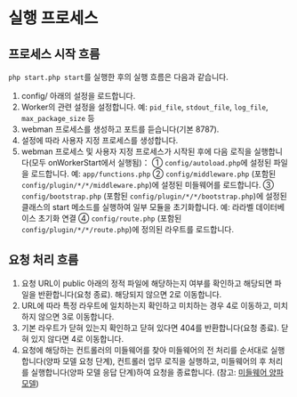 # 실행 프로세스

## 프로세스 시작 흐름

`php start.php start`를 실행한 후의 실행 흐름은 다음과 같습니다.

1. config/ 아래의 설정을 로드합니다.
2. Worker의 관련 설정을 설정합니다. 예: `pid_file`, `stdout_file`, `log_file`, `max_package_size` 등
3. webman 프로세스를 생성하고 포트를 듣습니다(기본 8787).
4. 설정에 따라 사용자 지정 프로세스를 생성합니다.
5. webman 프로세스 및 사용자 지정 프로세스가 시작된 후에 다음 로직을 실행합니다(모두 onWorkerStart에서 실행됨)：
   ① `config/autoload.php`에 설정된 파일을 로드합니다. 예: `app/functions.php`
   ② `config/middleware.php` (포함된 `config/plugin/*/*/middleware.php`)에 설정된 미들웨어를 로드합니다.
   ③ `config/bootstrap.php` (포함된 `config/plugin/*/*/bootstrap.php`)에 설정된 클래스의 start 메소드를 실행하여 일부 모듈을 초기화합니다. 예: 라라벨 데이터베이스 초기화 연결
   ④ `config/route.php` (포함된 `config/plugin/*/*/route.php`)에 정의된 라우트를 로드합니다.

## 요청 처리 흐름
1. 요청 URL이 public 아래의 정적 파일에 해당하는지 여부를 확인하고 해당되면 파일을 반환합니다(요청 종료). 해당되지 않으면 2로 이동합니다.
2. URL에 따라 특정 라우트에 일치하는지 확인하고 미치하는 경우 4로 이동하고, 미치하지 않으면 3로 이동합니다.
3. 기본 라우트가 닫혀 있는지 확인하고 닫혀 있다면 404를 반환합니다(요청 종료). 닫혀 있지 않다면 4로 이동합니다.
4. 요청에 해당하는 컨트롤러의 미들웨어를 찾아 미들웨어의 전 처리를 순서대로 실행합니다(양파 모델 요청 단계), 컨트롤러 업무 로직을 실행하고, 미들웨어의 후 처리를 실행합니다(양파 모델 응답 단계)하여 요청을 종료합니다. (참고: [미들웨어 양파 모델](https://www.workerman.net/doc/webman/middleware.html#%E4%B8%AD%E9%97%B4%E4%BB%B6%E6%B4%8B%E8%91%B1%E6%A8%A1%E5%9E%8B))
